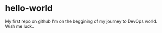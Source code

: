 # hello-world
My first repo on github
I'm on the beggining of my journey to DevOps world. Wish me luck..
